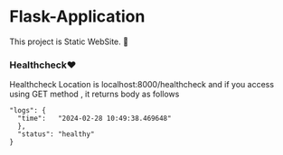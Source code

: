 # Flask-Application 

This project is Static WebSite. 🦄
<h3>Healthcheck❤️</h3>

Healthcheck Location is localhost:8000/healthcheck and if you access using GET method , it returns body as follows 
```
"logs": {	
  "time":	"2024-02-28 10:49:38.469648"
  },
  "status":	"healthy"
}
```